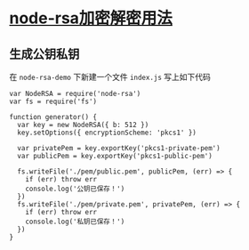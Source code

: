 # [node-rsa加密解密用法](https://tomoya92.github.io/2018/10/12/node-rsa/)

## 生成公钥私钥

在 `node-rsa-demo` 下新建一个文件 `index.js` 写上如下代码
```
var NodeRSA = require('node-rsa')
var fs = require('fs')

function generator() {
  var key = new NodeRSA({ b: 512 })
  key.setOptions({ encryptionScheme: 'pkcs1' })

  var privatePem = key.exportKey('pkcs1-private-pem')
  var publicPem = key.exportKey('pkcs1-public-pem')

  fs.writeFile('./pem/public.pem', publicPem, (err) => {
    if (err) throw err
    console.log('公钥已保存！')
  })
  fs.writeFile('./pem/private.pem', privatePem, (err) => {
    if (err) throw err
    console.log('私钥已保存！')
  })
}

